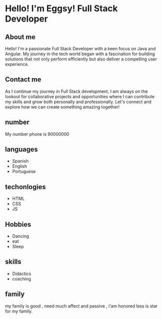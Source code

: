 # Hello! I'm Eggsy! Full Stack Developer

## About me
Hello! I'm a passionate Full Stack Developer with a keen focus on Java and Angular. My journey in the tech world began with a fascination for building solutions that not only perform efficiently but also deliver a compelling user experience.


## Contact me
As I continue my journey in Full Stack development, I am always on the lookout for collaborative projects and opportunities where I can contribute my skills and grow both personally and professionally. Let's connect and explore how we can create something amazing together!


## number
My number phone is 90000000

## languages

- Spanish
- English
- Portuguese



## techonlogies
- HTML
- CSS
- JS



## Hobbies 

- Dancing
- eat
- Sleep

## skills

- Didactics
- coaching


## family

my family is good , need much affect and passive , i'am honored less is star for my family.
